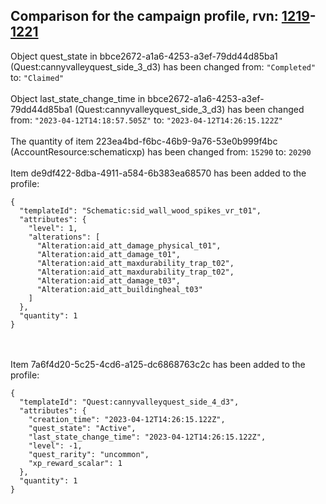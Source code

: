 ## Comparison for the campaign profile, rvn: [1219](https://github.com/PRO100KatYT/FortniteProfileRevisions/tree/main/profiles/campaign/1219%20campaign.json)-[1221](https://github.com/PRO100KatYT/FortniteProfileRevisions/tree/main/profiles/campaign/1221%20campaign.json)

Object quest_state in bbce2672-a1a6-4253-a3ef-79dd44d85ba1 (Quest:cannyvalleyquest_side_3_d3) has been changed from: `"Completed"` to: `"Claimed"`
<br><br>
Object last_state_change_time in bbce2672-a1a6-4253-a3ef-79dd44d85ba1 (Quest:cannyvalleyquest_side_3_d3) has been changed from: `"2023-04-12T14:18:57.505Z"` to: `"2023-04-12T14:26:15.122Z"`
<br><br>
The quantity of item 223ea4bd-f6bc-46b9-9a76-53e0b999f4bc (AccountResource:schematicxp) has been changed from: `15290` to: `20290`
<br><br>
Item de9df422-8dba-4911-a584-6b383ea68570 has been added to the profile:

```
{
  "templateId": "Schematic:sid_wall_wood_spikes_vr_t01",
  "attributes": {
    "level": 1,
    "alterations": [
      "Alteration:aid_att_damage_physical_t01",
      "Alteration:aid_att_damage_t01",
      "Alteration:aid_att_maxdurability_trap_t02",
      "Alteration:aid_att_maxdurability_trap_t02",
      "Alteration:aid_att_damage_t03",
      "Alteration:aid_att_buildingheal_t03"
    ]
  },
  "quantity": 1
}
```

<br><br>
Item 7a6f4d20-5c25-4cd6-a125-dc6868763c2c has been added to the profile:

```
{
  "templateId": "Quest:cannyvalleyquest_side_4_d3",
  "attributes": {
    "creation_time": "2023-04-12T14:26:15.122Z",
    "quest_state": "Active",
    "last_state_change_time": "2023-04-12T14:26:15.122Z",
    "level": -1,
    "quest_rarity": "uncommon",
    "xp_reward_scalar": 1
  },
  "quantity": 1
}
```

<br><br>
